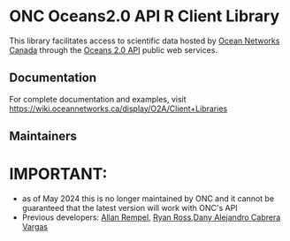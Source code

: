 # ONC Oceans2.0 API R Client Library

This library facilitates access to scientific data hosted by [Ocean Networks Canada](https://oceannetworks.ca) through the
[Oceans 2.0 API](https://wiki.oceannetworks.ca/display/O2A/Oceans+2.0+API+Home) public web services.


## Documentation

For complete documentation and examples, visit https://wiki.oceannetworks.ca/display/O2A/Client+Libraries


## Maintainers

# IMPORTANT:
*  as of May 2024 this is no longer maintained by ONC and it cannot be guaranteed that the latest version will work with ONC's API
* Previous developers: [Allan Rempel](mailto:agrempel@uvic.ca), [Ryan Ross](mailto:ryanross@uvic.ca),[Dany Alejandro Cabrera Vargas](mailto:otello2040@gmail.com)
